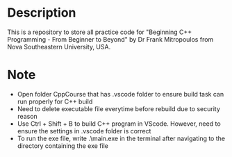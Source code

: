 # Description
This is a repository to store all practice code for "Beginning C++ Programming - From Beginner to Beyond" by 
Dr Frank Mitropoulos from Nova Southeastern University, USA.

# Note
- Open folder CppCourse that has .vscode folder to ensure build task can run properly for C++ build
- Need to delete executable file everytime before rebuild due to security reason
- Use Ctrl + Shift + B to build C++ program in VScode. However, need to ensure the settings in .vscode folder is correct
- To run the exe file, write .\main.exe in the terminal after navigating to the directory containing the exe file